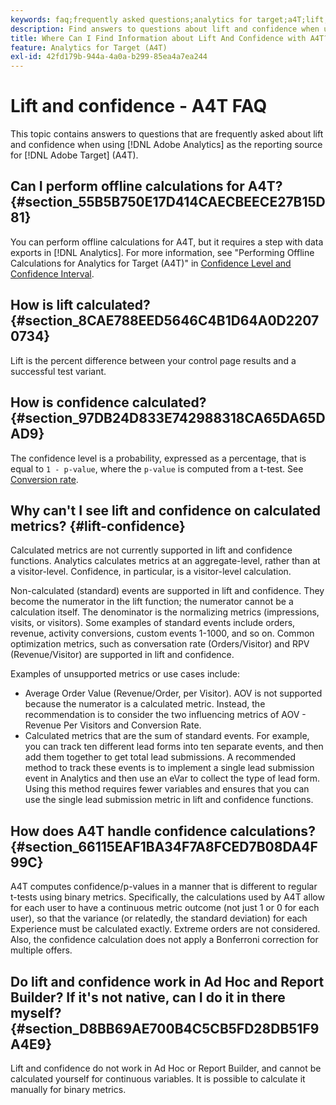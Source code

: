 ```yaml
---
keywords: faq;frequently asked questions;analytics for target;a4T;lift;ad hoc;report builder;confidence
description: Find answers to questions about lift and confidence when using Analytics for [!DNL Target] (A4T). A4T lets you use Analytics reporting for [!DNL Target] activities.
title: Where Can I Find Information about Lift And Confidence with A4T?
feature: Analytics for Target (A4T)
exl-id: 42fd179b-944a-4a0a-b299-85ea4a7ea244
---
```

# Lift and confidence - A4T FAQ

This topic contains answers to questions that are frequently asked about lift and confidence when using [!DNL Adobe Analytics] as the reporting source for [!DNL Adobe Target] (A4T).

## Can I perform offline calculations for A4T? {#section_55B5B750E17D414CAECBEECE27B15D81}

You can perform offline calculations for A4T, but it requires a step with data exports in [!DNL Analytics]. For more information, see "Performing Offline Calculations for Analytics for Target (A4T)" in [Confidence Level and Confidence Interval](/help/c-reports/conversion-rate.md#concept_0D0002A1EBDF420E9C50E2A46F36629B).

## How is lift calculated? {#section_8CAE788EED5646C4B1D64A0D22070734}

Lift is the percent difference between your control page results and a successful test variant.

## How is confidence calculated? {#section_97DB24D833E742988318CA65DA65DAD9}

The confidence level is a probability, expressed as a percentage, that is equal to `1 - p-value`, where the `p-value` is computed from a t-test. See [Conversion rate](/help/c-reports/conversion-rate.md#concept_0D0002A1EBDF420E9C50E2A46F36629B).

## Why can't I see lift and confidence on calculated metrics? {#lift-confidence}

Calculated metrics are not currently supported in lift and confidence functions. Analytics calculates metrics at an aggregate-level, rather than at a visitor-level. Confidence, in particular, is a visitor-level calculation. 

Non-calculated (standard) events are supported in lift and confidence. They become the numerator in the lift function; the numerator cannot be a calculation itself. The denominator is the normalizing metrics (impressions, visits, or visitors). Some examples of standard events include orders, revenue, activity conversions, custom events 1-1000, and so on. Common optimization metrics, such as conversation rate (Orders/Visitor) and RPV (Revenue/Visitor) are supported in lift and confidence.

Examples of unsupported metrics or use cases include:

* Average Order Value (Revenue/Order, per Visitor). AOV is not supported because the numerator is a calculated metric. Instead, the recommendation is to consider the two influencing metrics of AOV - Revenue Per Visitors and Conversion Rate.
* Calculated metrics that are the sum of standard events. For example, you can track ten different lead forms into ten separate events, and then add them together to get total lead submissions. A recommended method to track these events is to implement a single lead submission event in Analytics and then use an eVar to collect the type of lead form. Using this method requires fewer variables and ensures that you can use the single lead submission metric in lift and confidence functions.

## How does A4T handle confidence calculations? {#section_66115EAF1BA34F7A8FCED7B08DA4F99C}

A4T computes confidence/p-values in a manner that is different to regular t-tests using binary metrics. Specifically, the calculations used by A4T allow for each user to have a continuous metric outcome (not just 1 or 0 for each user), so that the variance (or relatedly, the standard deviation) for each Experience must be calculated exactly. Extreme orders are not considered. Also, the confidence calculation does not apply a Bonferroni correction for multiple offers.

## Do lift and confidence work in Ad Hoc and Report Builder? If it's not native, can I do it in there myself? {#section_D8BB69AE700B4C5CB5FD28DB51F9A4E9}

Lift and confidence do not work in Ad Hoc or Report Builder, and cannot be calculated yourself for continuous variables. It is possible to calculate it manually for binary metrics.
